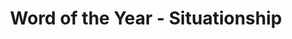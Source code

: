 ---
title: "Word of the Year - Situationship"
description: "A collage"
pubDate: "Sep 23 2024"
heroImage: "/situationship.png"
tags: ["graphic design", "collage"]
# badge: "NEW"
# url: "https://example.com/"
---